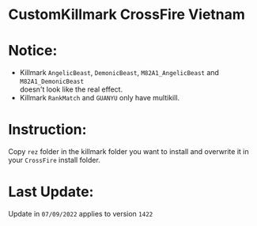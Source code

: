 # CustomKillmark CrossFire Vietnam

# Notice:

- Killmark `AngelicBeast`, `DemonicBeast`, `M82A1_AngelicBeast` and `M82A1_DemonicBeast` <br/> doesn't look like the real effect.
- Killmark `RankMatch` and `GUANYU` only have multikill.

# Instruction:

Copy `rez` folder in the killmark folder you want to install and overwrite it in your `CrossFire` install folder.

# Last Update:

Update in `07/09/2022` applies to version `1422`
